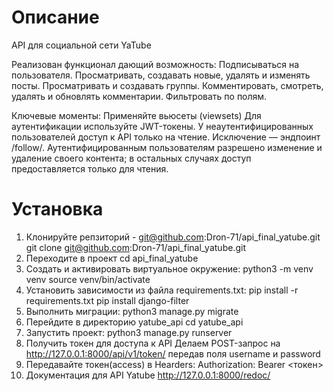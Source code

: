 # Описание

API для социальной сети YaTube

Реализован функционал дающий возможность:
Подписываться на пользователя.
Просматривать, создавать новые, удалять и изменять посты.
Просматривать и создавать группы.
Комментировать, смотреть, удалять и обновлять комментарии.
Фильтровать по полям.


Ключевые моменты:
Применяйте вьюсеты (viewsets)
Для аутентификации используйте JWT-токены.
У неаутентифицированных пользователей доступ к API только на чтение.
Исключение — эндпоинт /follow/.
Аутентифицированным пользователям разрешено изменение и удаление своего контента; в остальных случаях доступ предоставляется только для чтения.


# Установка

1) Клонируйте репзиторий - git@github.com:Dron-71/api_final_yatube.git
git clone git@github.com:Dron-71/api_final_yatube.git
2) Переходите в проект
cd api_final_yatube
3) Cоздать и активировать виртуальное окружение:
python3 -m venv venv
source venv/bin/activate
4) Установить зависимости из файла requirements.txt:
pip install -r requirements.txt
pip install django-filter
5) Выполнить миграции:
python3 manage.py migrate
6) Перейдите в директорию yatube_api
cd yatube_api
7) Запустить проект:
python3 manage.py runserver
8) Получить токен для доступа к API
Делаем POST-запрос на http://127.0.0.1:8000/api/v1/token/ передав поля username и password
9) Передавайте токен(access) в Hearders: Authorization: Bearer <токен>
10) Документация для API Yatube
http://127.0.0.1:8000/redoc/ 